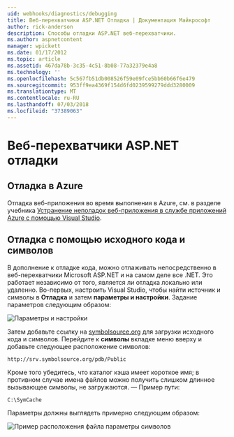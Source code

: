 ```yaml
---
uid: webhooks/diagnostics/debugging
title: Веб-перехватчики ASP.NET Отладка | Документация Майкрософт
author: rick-anderson
description: Способы отладки ASP.NET веб-перехватчики.
ms.author: aspnetcontent
manager: wpickett
ms.date: 01/17/2012
ms.topic: article
ms.assetid: 467da78b-3c35-4c51-8b08-77a32379e4a8
ms.technology: ''
ms.openlocfilehash: 5c567fb51db008526f59e09fce5bb60b66f6e479
ms.sourcegitcommit: 953ff9ea4369f154d6fd0239599279ddd3280009
ms.translationtype: MT
ms.contentlocale: ru-RU
ms.lasthandoff: 07/03/2018
ms.locfileid: "37389063"
---
```

# <a name="aspnet-webhooks-debugging"></a>Веб-перехватчики ASP.NET отладки  

## <a name="debugging-in-azure"></a>Отладка в Azure

Отладка веб-приложения во время выполнения в Azure, см. в разделе учебника [Устранение неполадок веб-приложения в службе приложений Azure с помощью Visual Studio](https://azure.microsoft.com/documentation/articles/web-sites-dotnet-troubleshoot-visual-studio/#webserverlogs).

## <a name="debugging-with-source-and-symbols"></a>Отладка с помощью исходного кода и символов

В дополнение к отладке кода, можно отлаживать непосредственно в веб-перехватчики Microsoft ASP.NET и на самом деле все .NET. Это работает независимо от того, является ли отладка локально или удаленно. Во-первых, настроить Visual Studio, чтобы найти источник и символы в **Отладка** и затем **параметры и настройки**. Задание параметров следующим образом:

![Параметры и настройки](_static/SourceSymbols.png)

Затем добавьте ссылку на [symbolsource.org](http://symbolsource.org) для загрузки исходного кода и символов. Перейдите к **символы** вкладке меню вверху и добавьте следующее расположение символов:

```
http://srv.symbolsource.org/pdb/Public
```

Кроме того убедитесь, что каталог кэша имеет короткое имя; в противном случае имена файлов можно получить слишком длинное вызывающее символы, не загружаются. — Пример пути:

```
C:\SymCache
```

Параметры должны выглядеть примерно следующим образом:

![Пример расположения файла параметры символов](_static/SymSource.png)

